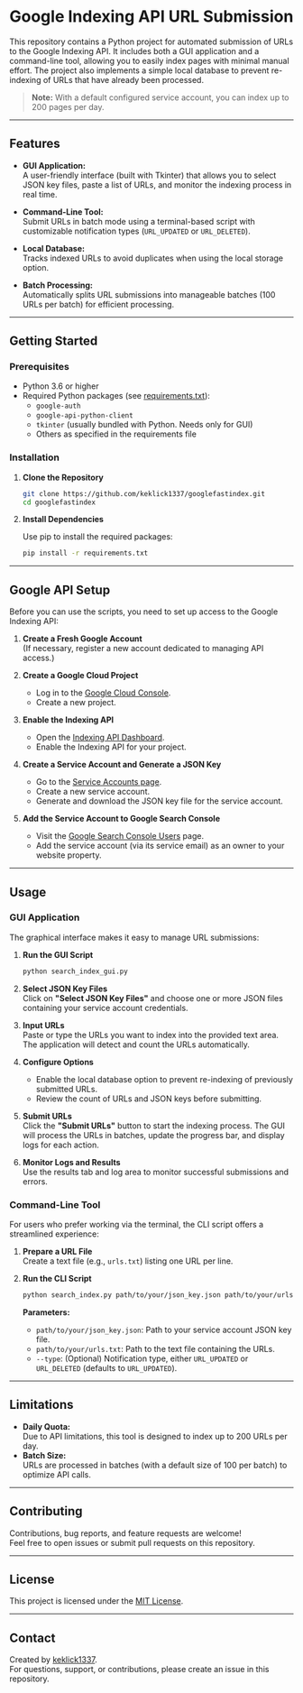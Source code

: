 # Google Indexing API URL Submission

This repository contains a Python project for automated submission of URLs to the Google Indexing API. It includes both a GUI application and a command-line tool, allowing you to easily index pages with minimal manual effort. The project also implements a simple local database to prevent re-indexing of URLs that have already been processed.

> **Note:** With a default configured service account, you can index up to 200 pages per day.

---

## Features

- **GUI Application:**  
  A user-friendly interface (built with Tkinter) that allows you to select JSON key files, paste a list of URLs, and monitor the indexing process in real time.
  
- **Command-Line Tool:**  
  Submit URLs in batch mode using a terminal-based script with customizable notification types (`URL_UPDATED` or `URL_DELETED`).

- **Local Database:**  
  Tracks indexed URLs to avoid duplicates when using the local storage option.

- **Batch Processing:**  
  Automatically splits URL submissions into manageable batches (100 URLs per batch) for efficient processing.

---

## Getting Started

### Prerequisites

- Python 3.6 or higher  
- Required Python packages (see [requirements.txt](requirements.txt)):
  - `google-auth`
  - `google-api-python-client`
  - `tkinter` (usually bundled with Python. Needs only for GUI)
  - Others as specified in the requirements file

### Installation

1. **Clone the Repository**

   ```bash
   git clone https://github.com/keklick1337/googlefastindex.git
   cd googlefastindex
   ```

2. **Install Dependencies**

   Use pip to install the required packages:

   ```bash
   pip install -r requirements.txt
   ```

---

## Google API Setup

Before you can use the scripts, you need to set up access to the Google Indexing API:

1. **Create a Fresh Google Account**  
   (If necessary, register a new account dedicated to managing API access.)

2. **Create a Google Cloud Project**  
   - Log in to the [Google Cloud Console](https://console.cloud.google.com/).
   - Create a new project.

3. **Enable the Indexing API**  
   - Open the [Indexing API Dashboard](https://console.cloud.google.com/apis/api/indexing.googleapis.com/metrics).
   - Enable the Indexing API for your project.

4. **Create a Service Account and Generate a JSON Key**  
   - Go to the [Service Accounts page](https://console.cloud.google.com/iam-admin/serviceaccounts).
   - Create a new service account.
   - Generate and download the JSON key file for the service account.

5. **Add the Service Account to Google Search Console**  
   - Visit the [Google Search Console Users](https://search.google.com/search-console/users) page.
   - Add the service account (via its service email) as an owner to your website property.

---

## Usage

### GUI Application

The graphical interface makes it easy to manage URL submissions:

1. **Run the GUI Script**

   ```bash
   python search_index_gui.py
   ```

2. **Select JSON Key Files**  
   Click on **"Select JSON Key Files"** and choose one or more JSON files containing your service account credentials.

3. **Input URLs**  
   Paste or type the URLs you want to index into the provided text area. The application will detect and count the URLs automatically.

4. **Configure Options**  
   - Enable the local database option to prevent re-indexing of previously submitted URLs.
   - Review the count of URLs and JSON keys before submitting.

5. **Submit URLs**  
   Click the **"Submit URLs"** button to start the indexing process. The GUI will process the URLs in batches, update the progress bar, and display logs for each action.

6. **Monitor Logs and Results**  
   Use the results tab and log area to monitor successful submissions and errors.

### Command-Line Tool

For users who prefer working via the terminal, the CLI script offers a streamlined experience:

1. **Prepare a URL File**  
   Create a text file (e.g., `urls.txt`) listing one URL per line.

2. **Run the CLI Script**

   ```bash
   python search_index.py path/to/your/json_key.json path/to/your/urls.txt --type URL_UPDATED
   ```

   **Parameters:**
   - `path/to/your/json_key.json`: Path to your service account JSON key file.
   - `path/to/your/urls.txt`: Path to the text file containing the URLs.
   - `--type`: (Optional) Notification type, either `URL_UPDATED` or `URL_DELETED` (defaults to `URL_UPDATED`).

---

## Limitations

- **Daily Quota:**  
  Due to API limitations, this tool is designed to index up to 200 URLs per day.
- **Batch Size:**  
  URLs are processed in batches (with a default size of 100 per batch) to optimize API calls.

---

## Contributing

Contributions, bug reports, and feature requests are welcome!  
Feel free to open issues or submit pull requests on this repository.

---

## License

This project is licensed under the [MIT License](LICENSE).

---

## Contact

Created by [keklick1337](https://github.com/keklick1337).  
For questions, support, or contributions, please create an issue in this repository.